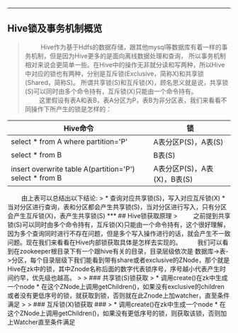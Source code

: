 ***
## Hive锁及事务机制概览
>  &nbsp;&nbsp;&nbsp;&nbsp;&nbsp;&nbsp;&nbsp;&nbsp;
Hive作为基于Hdfs的数据存储，跟其他mysql等数据库有着一样的事务机制，但是因为Hive更多的是面向离线数据处理和查询，
所以事务机制相对来说会更简单一些。在Hive中的操作无非就分读和写两种，所以Hive中对应的锁也有两种，分别是互斥锁(Exclusive，简称X)和共享锁(Shared，简称S)。
所谓共享锁(S)和互斥锁(X)，顾名思义就是说，共享锁(S)可以同时由多个命令持有，互斥锁(X)只能由一个命令持有。  
&nbsp;&nbsp;&nbsp;&nbsp;&nbsp;&nbsp;&nbsp;&nbsp;这里假设有表A和表B，表A分区为P，表B为非分区表，我们来看看不同操作下所产生的锁是怎样的：
<center> 
<table class="table table-bordered">
  <thead>
    <tr>
      <th>Hive命令</th>
      <th>锁</th>
    </tr>
  </thead>
  <tbody>
    <tr>
      <td>select * from A where partition='P'</td>
      <td>A表分区P(S)，A表(S)</td>
    </tr>
    <tr>
      <td>select * from B</td>
      <td>B表(S)</td>
    </tr>
    <tr>
      <td>insert overwrite table A(partition='P') select * from B</td>
      <td>A表分区P(S)，A表(X)，B表(S)</td>
    </tr>
  </tbody>
</table>
</center >
&nbsp;&nbsp;&nbsp;&nbsp;&nbsp;&nbsp;&nbsp;&nbsp;由上表可以总结出以下结论:  
> 
* 查询对应共享锁(S)，写入对应互斥锁(X)
* 当对分区进行查询，表和分区都会产生共享锁(S)，当对分区进行写入，只有分区会产生互斥锁(X)，表产生共享锁(S)
***
## Hive锁获取原理
>  &nbsp;&nbsp;&nbsp;&nbsp;&nbsp;&nbsp;&nbsp;&nbsp;之前提到共享锁(S)可以同时由多个命令持有，互斥锁(X)只能由一个命令持有，这个很好理解，
因为多个查询同时进行不存在问题，但是多个写入操作进行的话，就会产生不一致问题。现在我们来看看在Hive内部锁获取具体是怎样去实现的。  
&nbsp;&nbsp;&nbsp;&nbsp;&nbsp;&nbsp;&nbsp;&nbsp;我们可以看到在zookeeper根目录下有一个跟hive有关的目录，目录层级依次是 数据库->表->分区，每个目录层级下我们能看到带有share或者exclusive的ZNode，那个就是Hive在zk中的锁，其中Znode名称后面的数字代表锁序号，序号越小代表产生时间约早，优先级也越高。
>  
> ### 共享锁(S)锁获取
>  
* 调用create()在zk中生成一个node
* 在这个ZNode上调用getChildren()，如果没有exclusive的children或者没有更低序号的锁，就获取到锁，否则就在此Znode上加watcher，直至条件满足
>  
> ### 互斥锁(X)锁获取  ###
>
* 调用create()在zk中生成一个node
* 在这个ZNode上调用getChildren()，如果没有更低序号的锁，则获取该锁，否则加上Watcher直至条件满足
